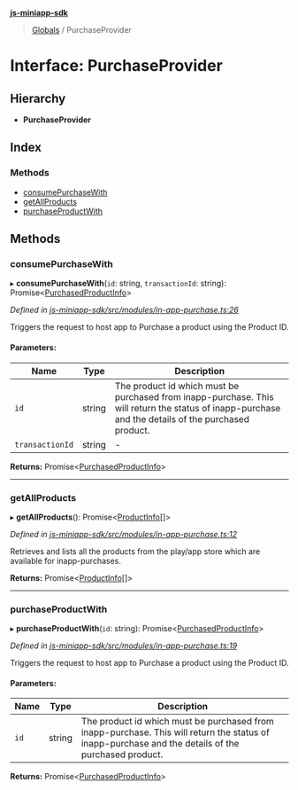 **[js-miniapp-sdk](../README.md)**

> [Globals](../README.md) / PurchaseProvider

# Interface: PurchaseProvider

## Hierarchy

* **PurchaseProvider**

## Index

### Methods

* [consumePurchaseWith](purchaseprovider.md#consumepurchasewith)
* [getAllProducts](purchaseprovider.md#getallproducts)
* [purchaseProductWith](purchaseprovider.md#purchaseproductwith)

## Methods

### consumePurchaseWith

▸ **consumePurchaseWith**(`id`: string, `transactionId`: string): Promise\<[PurchasedProductInfo](purchasedproductinfo.md)>

*Defined in [js-miniapp-sdk/src/modules/in-app-purchase.ts:26](https://github.com/rakutentech/js-miniapp/blob/1b5a7fb/js-miniapp-sdk/src/modules/in-app-purchase.ts#L26)*

Triggers the request to host app to Purchase a product using the Product ID.

#### Parameters:

Name | Type | Description |
------ | ------ | ------ |
`id` | string | The product id which must be purchased from inapp-purchase. This will return the status of inapp-purchase and the details of the purchased product.  |
`transactionId` | string | - |

**Returns:** Promise\<[PurchasedProductInfo](purchasedproductinfo.md)>

___

### getAllProducts

▸ **getAllProducts**(): Promise\<[ProductInfo](productinfo.md)[]>

*Defined in [js-miniapp-sdk/src/modules/in-app-purchase.ts:12](https://github.com/rakutentech/js-miniapp/blob/1b5a7fb/js-miniapp-sdk/src/modules/in-app-purchase.ts#L12)*

Retrieves and lists all the products from the play/app store which are available for inapp-purchases.

**Returns:** Promise\<[ProductInfo](productinfo.md)[]>

___

### purchaseProductWith

▸ **purchaseProductWith**(`id`: string): Promise\<[PurchasedProductInfo](purchasedproductinfo.md)>

*Defined in [js-miniapp-sdk/src/modules/in-app-purchase.ts:19](https://github.com/rakutentech/js-miniapp/blob/1b5a7fb/js-miniapp-sdk/src/modules/in-app-purchase.ts#L19)*

Triggers the request to host app to Purchase a product using the Product ID.

#### Parameters:

Name | Type | Description |
------ | ------ | ------ |
`id` | string | The product id which must be purchased from inapp-purchase. This will return the status of inapp-purchase and the details of the purchased product.  |

**Returns:** Promise\<[PurchasedProductInfo](purchasedproductinfo.md)>
